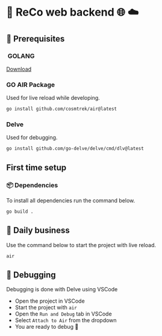 # 🚗 ReCo web backend 🌐 ☁️

## 📖 Prerequisites

###  GOLANG

[Download](https://go.dev/learn/)

###  GO AIR Package

Used for live reload while developing.

```bash
go install github.com/cosmtrek/air@latest
```

### Delve

Used for debugging.

```bash
go install github.com/go-delve/delve/cmd/dlv@latest
```

## First time setup

### 📦 Dependencies

To install all dependencies run the command below.

```bash
go build .
```

## 📅 Daily business

Use the command below to start the project with live reload.

```bash
air
```

## 🐞 Debugging

Debugging is done with Delve using VSCode

- Open the project in VSCode
- Start the project with `air`
- Open the `Run and Debug` tab in VSCode
- Select `Attach to Air` from the dropdown
- You are ready to debug 🐞
